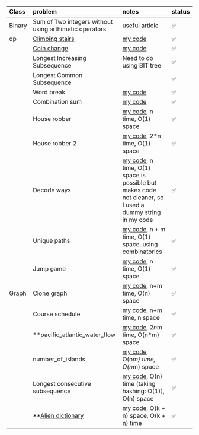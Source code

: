 | Class | problem | notes | status |
|:--------|:---|:---------|:--------|
| Binary | Sum of Two integers without using arthimetic operators | [useful article](https://leetcode.com/problems/sum-of-two-integers/solutions/84278/a-summary-how-to-use-bit-manipulation-to-solve-problems-easily-and-efficiently/) |✅|
| dp | [Climbing stairs](https://leetcode.com/problems/climbing-stairs/description/) | [my code](climbing_stairs.cpp) | ✅ |
| | [Coin change](https://leetcode.com/problems/coin-change/) | [my code](coin_change.cpp) | ✅ |
| | Longest Increasing Subsequence | Need to do using BIT tree | ✅ |
| | Longest Common Subsequence | | ✅ |
| | Word break | [my code](word_break.cpp) | ✅ | 
| | Combination sum | [my code](combinationSum.cpp) | ✅ |
| | House robber | [my code](house_robber.cpp), n time, O(1) space | ✅ |
| | House robber 2 | [my code](house_robber2.cpp), 2*n time, O(1) space | ✅ |
| | Decode ways | [my code](decode_ways.cpp), n time, O(1) space is possible but makes code not cleaner, so I used a dummy string in my code | ✅ |
| | Unique paths | [my code](unique_paths.cpp), n + m time, O(1) space, using combinatorics | ✅ |
| | Jump game | [my code](jump_game.cpp), n time, O(1) space | ✅ |
| Graph | Clone graph | [my code](clone_graph.cpp), n+m time, O(n) space | ✅ |
| | Course schedule | [my code](course_schedule.cpp), n+m time, n space |✅ |
| | **pacific_atlantic_water_flow | [my code](pacific_atlantic_water_flow.cpp), 2*n*m time, O(n*m) space | ✅ |
| | number_of_islands | [my code](number_of_islands.cpp), O(n*m) time, O(n*m) space | ✅ |
| | Longest consecutive subsequence | [my code](longest_consecutive_subsequence.cpp), O(n) time (taking hashing: O(1)), O(n) space | ✅ |
| | **[Alien dictionary](https://www.geeksforgeeks.org/problems/alien-dictionary/1) | [my code](alien_dictionary.cpp), O(k + n) space, O(k + n) time | ✅ |

<!-- 
🔲
-->



